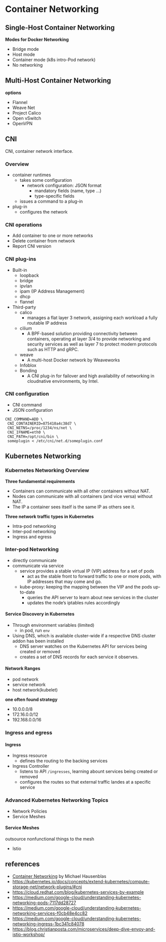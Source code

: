 # Container Networking

## Single-Host Container Networking

**Modes for Docker Networking**

- Bridge mode
- Host mode
- Container mode  (k8s intro-Pod network)
- No networking

## Multi-Host Container Networking

**options**
- Flannel
- Weave Net
- Project Calico
- Open vSwitch
- OpenVPN

## CNI
CNI, container network interface.

### Overview
- container runtimes 
  - takes some configuration
    - network configuration: JSON format
	  - mandatory fields (name, type ...)
	  - type-specific fields
  - issues a command to a plug-in
- plug-in
  - configures the network

### CNI operations
- Add container to one or more networks
- Delete container from network
- Report CNI version

### CNI plug-ins
- Built-in
  - loopback
  - bridge
  - ipvlan
  - ipam (IP Address Management)
  - dhcp
  - flannel
- Third-party
  - calico
    - manages a flat layer 3 network, assigning each workload a fully routable IP address
  - cilium
    - A BPF-based solution providing connectivity between containers, operating at layer 3/4 to provide networking and security services as well as layer 7 to protect modern protocols such as HTTP and gRPC.
  - weave
    - A multi-host Docker network by Weaveworks
  - Infoblox
  - Bonding
    - A CNI plug-in for failover and high availability of networking in cloudnative environments, by Intel.
  
### CNI configuration
- CNI command
- JSON configuration

```shell
CNI_COMMAND=ADD \
 CNI_CONTAINERID=875410a4c38d7 \
 CNI_NETNS=/proc/1234/ns/net \
 CNI_IFNAME=eth0 \
 CNI_PATH=/opt/cni/bin \
 someplugin < /etc/cni/net.d/someplugin.conf
```

## Kubernetes Networking
### Kubernetes Networking Overview
**Three fundamental requirements**
- Containers can communicate with all other containers without NAT.
- Nodes can communicate with all containers (and vice versa) without NAT.
- The IP a container sees itself is the same IP as others see it.

**Three network traffic types in Kubernetes**
- Intra-pod networking
- Inter-pod networking
- Ingress and egress

### Inter-pod Networking
- directly communicate
- communicate via service
  - service provides a stable virtual IP (VIP) address for a set of pods
	- act as the stable front to forward traffic to one or more pods, with IP addresses that may come and go.
  - kube-proxy: keeping the mapping between the VIP and the pods up-to-date
	- queries the API server to learn about new services in the cluster
	- updates the node’s iptables rules accordingly

#### Service Discovery in Kubernetes
- Through environment variables (limited)
  - in pod, run `env`
- Using DNS, which is available cluster-wide if a respective DNS cluster addon has been installed
  - DNS server watches on the Kubernetes API for services being created or removed
  - creates a set of DNS records for each service it observes.

#### Network Ranges
- pod network
- service network
- host network(kubelet)

**one often found strategy**
- 10.0.0.0/8
- 172.16.0.0/12
- 192.168.0.0/16

### Ingress and egress
#### Ingress 
- Ingress resource
  - defines the routing to the backing services
- Ingress Controller
  - listens to API `/ingresses`, learning abount services being created or removed
  - configures the routes so that external traffic landes at a specific service

### Advanced Kubernetes Networking Topics
- Network Policies
- Service Meshes

#### Service Meshes
outsource nonfunctional things to the mesh
- Istio

## references
- [Container Networking](https://www.oreilly.com/library/view/container-networking/9781492036845/) by Michael Hausenblas
- https://kubernetes.io/docs/concepts/extend-kubernetes/compute-storage-net/network-plugins/#cni
- https://cloud.redhat.com/blog/kubernetes-services-by-example
- https://medium.com/google-cloud/understanding-kubernetes-networking-pods-7117dd28727
- https://medium.com/google-cloud/understanding-kubernetes-networking-services-f0cb48e4cc82
- https://medium.com/google-cloud/understanding-kubernetes-networking-ingress-1bc341c84078
- https://blog.christianposta.com/microservices/deep-dive-envoy-and-istio-workshop/

